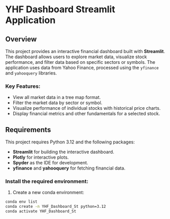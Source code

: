 # YHF Dashboard Streamlit Application

## Overview

This project provides an interactive financial dashboard built with **Streamlit**. The dashboard allows users to explore market data, visualize stock performance, and filter data based on specific sectors or symbols. The application uses data from Yahoo Finance, processed using the `yfinance` and `yahooquery` libraries.

### Key Features:
- View all market data in a tree map format.
- Filter the market data by sector or symbol.
- Visualize performance of individual stocks with historical price charts.
- Display financial metrics and other fundamentals for a selected stock.

## Requirements

This project requires Python 3.12 and the following packages:

- **Streamlit** for building the interactive dashboard.
- **Plotly** for interactive plots.
- **Spyder** as the IDE for development.
- **yfinance** and **yahooquery** for fetching financial data.

### Install the required environment:

1. Create a new conda environment:

```bash
conda env list
conda create -n YHF_Dashboard_St python=3.12
conda activate YHF_Dashboard_St

